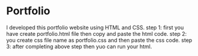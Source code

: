 # Portfolio
I developed this portfolio website using HTML and CSS.
step 1:
first you have create portfolio.html file then copy and paste the html code.
step 2:
you create css file name as portfolio.css and then paste the css code.
step 3:
after completing above step then yuo can run your html.
